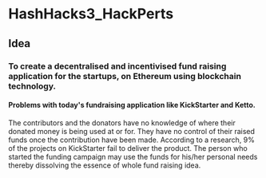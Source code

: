 # HashHacks3_HackPerts

## Idea
### To create a decentralised and incentivised fund raising application for the startups, on Ethereum using blockchain technology.

#### Problems with today's fundraising application like KickStarter and Ketto.
The contributors and the donators have no knowledge of where their donated money is being used at or for. They have no control
of their raised funds once the contribution have been made. According to a research, 9% of the projects on KickStarter fail to deliver the product. The person who started the funding campaign may use the funds for his/her personal needs thereby dissolving the essence of whole fund raising idea.
